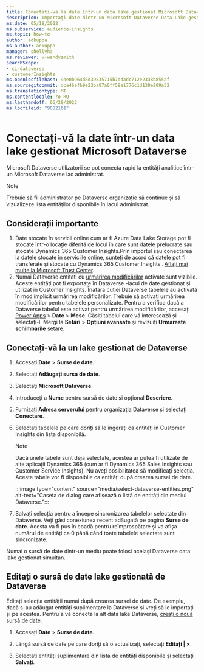 ```yaml
---
title: Conectați-vă la date într-un data lake gestionat Microsoft Dataverse
description: Importați date dintr-un Microsoft Dataverse Data Lake gestionat.
ms.date: 05/18/2022
ms.subservice: audience-insights
ms.topic: how-to
author: adkuppa
ms.author: adkuppa
manager: shellyha
ms.reviewer: v-wendysmith
searchScope:
- ci-dataverse
- customerInsights
ms.openlocfilehash: 9ae0b964d8d39835715b7ddadc712e2338b855af
ms.sourcegitcommit: dca46afb9e23ba87a0ff59a1776c1d139e209a32
ms.translationtype: MT
ms.contentlocale: ro-RO
ms.lasthandoff: 06/29/2022
ms.locfileid: "9082161"
---
```

# <a name="connect-to-data-in-a-microsoft-dataverse-managed-data-lake"></a>Conectați-vă la date într-un data lake gestionat Microsoft Dataverse

Microsoft Dataverse utilizatorii se pot conecta rapid la entități analitice într-un Microsoft Dataverse lac administrat.

> [!NOTE]
> Trebuie să fii administrator pe Dataverse organizație să continue și să vizualizeze lista entităților disponibile în lacul administrat.

## <a name="important-considerations"></a>Considerații importante

1. Date stocate în servicii online cum ar fi Azure Data Lake Storage pot fi stocate într-o locație diferită de locul în care sunt datele prelucrate sau stocate Dynamics 365 Customer Insights.Prin importul sau conectarea la datele stocate în serviciile online, sunteți de acord că datele pot fi transferate și stocate cu Dynamics 365 Customer Insights . [Aflați mai multe la Microsoft Trust Center](https://www.microsoft.com/trust-center).
2. Numai Dataverse entitati cu [urmărirea modificărilor](/power-platform/admin/enable-change-tracking-control-data-synchronization) activate sunt vizibile. Aceste entități pot fi exportate în Dataverse -lacul de date gestionat și utilizat în Customer Insights. Înafara cutiei Dataverse tabelele au activată în mod implicit urmărirea modificărilor. Trebuie să activați urmărirea modificărilor pentru tabelele personalizate. Pentru a verifica dacă a Dataverse tabelul este activat pentru urmărirea modificărilor, accesați [Power Apps](https://make.powerapps.com) > **Date** > **Mese**. Găsiți tabelul care vă interesează și selectați-l. Mergi la **Setări** > **Opțiuni avansate** și revizuiți **Urmareste schimbarile** setare.

## <a name="connect-to-a-dataverse-managed-lake"></a>Conectați-vă la un lake gestionat de Dataverse

1. Accesați **Date** > **Surse de date**.

1. Selectați **Adăugați sursa de date**.

1. Selectaţi **Microsoft Dataverse**.

1. Introduceți a **Nume** pentru sursă de date și opțional **Descriere**.

1. Furnizați **Adresa serverului** pentru organizația Dataverse și selectați **Conectare**.

1. Selectați tabelele pe care doriți să le ingerați ca entități în Customer Insights din lista disponibilă.

   > [!NOTE]
   > Dacă unele tabele sunt deja selectate, acestea ar putea fi utilizate de alte aplicații Dynamics 365 (cum ar fi Dynamics 365 Sales Insights sau Customer Service Insights). Nu aveți posibilitatea să modificați selecția. Aceste tabele vor fi disponibile ca entități după crearea sursei de date.

    :::image type="content" source="media/select-dataverse-entities.png" alt-text="Caseta de dialog care afișează o listă de entități din mediul Dataverse.":::

1. Salvați selecția pentru a începe sincronizarea tabelelor selectate din Dataverse. Veți găsi conexiunea recent adăugată pe pagina **Surse de date**. Acesta va fi pus în coadă pentru reîmprospătare și va afișa numărul de entități ca 0 până când toate tabelele selectate sunt sincronizate.

Numai o sursă de date dintr-un mediu poate folosi același Dataverse data lake gestionat simultan.

## <a name="edit-a-dataverse-managed-lake-data-source"></a>Editați o sursă de date lake gestionată de Dataverse

Editați selecția entității numai după crearea sursei de date. De exemplu, dacă s-au adăugat entități suplimentare la Dataverse și vreți să le importați și pe acestea.
Pentru a vă conecta la alt data lake Dataverse, [creați o nouă sursă de date](#connect-to-a-dataverse-managed-lake).

1. Accesați **Date** > **Surse de date**.

1. Lângă sursă de date pe care doriți să o actualizați, selectați **Editați | ×**.

1. Selectați entități suplimentare din lista de entități disponibile și selectați **Salvați**.
